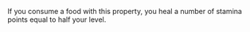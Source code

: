 If you consume a food with this property, you heal a number of stamina points equal to half your level.